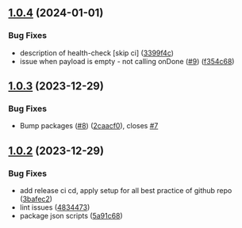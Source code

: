 ## [1.0.4](https://github.com/Avivbens/rx-parallel/compare/v1.0.3...v1.0.4) (2024-01-01)


### Bug Fixes

* description of health-check [skip ci] ([3399f4c](https://github.com/Avivbens/rx-parallel/commit/3399f4c21987ab19ade230791c918bb35aa1168b))
* issue when payload is empty - not calling onDone ([#9](https://github.com/Avivbens/rx-parallel/issues/9)) ([f354c68](https://github.com/Avivbens/rx-parallel/commit/f354c6884149c8435d61c48b5829e7b64192b610))

## [1.0.3](https://github.com/Avivbens/rx-parallel/compare/v1.0.2...v1.0.3) (2023-12-29)


### Bug Fixes

* Bump packages ([#8](https://github.com/Avivbens/rx-parallel/issues/8)) ([2caacf0](https://github.com/Avivbens/rx-parallel/commit/2caacf065a6bd2f3924b92cdd68cb624efd4ccf2)), closes [#7](https://github.com/Avivbens/rx-parallel/issues/7)

## [1.0.2](https://github.com/Avivbens/rx-parallel/compare/v1.0.1...v1.0.2) (2023-12-29)


### Bug Fixes

* add release ci cd, apply setup for all best practice of github repo ([3bafec2](https://github.com/Avivbens/rx-parallel/commit/3bafec2fb31c68bce6e3cf225def4fba39bf833d))
* lint issues ([4834473](https://github.com/Avivbens/rx-parallel/commit/4834473eb90e7462ee3f12af009f36fa998c4f36))
* package json scripts ([5a91c68](https://github.com/Avivbens/rx-parallel/commit/5a91c6877e7675c27d3cab1ad4fc8037881cf56b))
